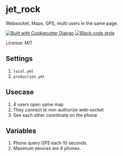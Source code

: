 # jet_rock

Websocket, Maps, GPS, multi users in the same page.

[![Built with Cookiecutter Django](https://img.shields.io/badge/built%20with-Cookiecutter%20Django-ff69b4.svg?logo=cookiecutter)](https://github.com/cookiecutter/cookiecutter-django/)
[![Black code style](https://img.shields.io/badge/code%20style-black-000000.svg)](https://github.com/ambv/black)

License: MIT

## Settings
1. `local.yml`
2. `production.yml`

## Usecase
1. 4 users open same map
2. They connect to non-authorize web-socket
3. See each other coordinate on the phone

## Variables
1. Phone query GPS each 10 seconds.
2. Maximum devices are 4 phones.

